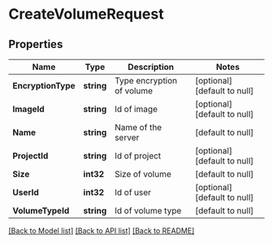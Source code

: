 # CreateVolumeRequest

## Properties
Name | Type | Description | Notes
------------ | ------------- | ------------- | -------------
**EncryptionType** | **string** | Type encryption of volume | [optional] [default to null]
**ImageId** | **string** | Id of image | [optional] [default to null]
**Name** | **string** | Name of the server | [default to null]
**ProjectId** | **string** | Id of project | [optional] [default to null]
**Size** | **int32** | Size of volume | [default to null]
**UserId** | **int32** | Id of user | [optional] [default to null]
**VolumeTypeId** | **string** | Id of volume type | [default to null]

[[Back to Model list]](../README.md#documentation-for-models) [[Back to API list]](../README.md#documentation-for-api-endpoints) [[Back to README]](../README.md)


